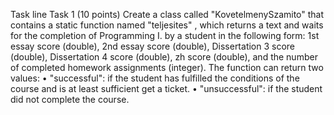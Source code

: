Task line
Task 1 (10 points)
Create a class called "KovetelmenySzamito" that contains a static function named "teljesites"
, which returns a text and waits for the completion of Programming I. by a student
in the following form: 1st essay score (double), 2nd essay score (double),
Dissertation 3 score (double), Dissertation 4 score (double), zh score (double),
and the number of completed homework assignments (integer).
The function can return two values:
• "successful": if the student has fulfilled the conditions of the course and is at least sufficient
get a ticket.
• "unsuccessful": if the student did not complete the course.
